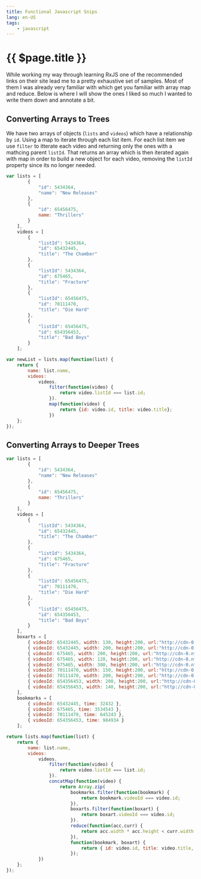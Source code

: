 ```yaml
---
title: Functional Javascript Snips
lang: en-US
tags:
	- javascript
---
```


# {{ $page.title }}

While working my way through learning RxJS one of the recommended links on their site lead me to a pretty exhaustive set of samples.  Most of them I was already very familiar with which get you familiar with array map and reduce.  Below is where I will show the ones I liked so much I wanted to write them down and annotate a bit.

## Converting Arrays to Trees

We have two arrays of objects (`lists` and `videos`) which have a relationship by `id`.  Using a map to iterate through each list item.  For each list item we use `filter` to itterate each video and returning only the ones with a mathcing parent `listId`.  That returns an array which is then iterated again with map in order to build a new object for each video, removing the `listId` property since its no longer needed.

```javascript
var lists = [
		{
			"id": 5434364,
			"name": "New Releases"
		},
		{
			"id": 65456475,
			name: "Thrillers"
		}
	],
	videos = [
		{
			"listId": 5434364,
			"id": 65432445,
			"title": "The Chamber"
		},
		{
			"listId": 5434364,
			"id": 675465,
			"title": "Fracture"
		},
		{
			"listId": 65456475,
			"id": 70111470,
			"title": "Die Hard"
		},
		{
			"listId": 65456475,
			"id": 654356453,
			"title": "Bad Boys"
		}
	];

var newList = lists.map(function(list) {
	return {
		name: list.name,
		videos:
			videos.
				filter(function(video) {
					return video.listId === list.id;
				}).
				map(function(video) {
					return {id: video.id, title: video.title};
				})
	};
});
```
## Converting Arrays to Deeper Trees

```javascript
var lists = [
		{
			"id": 5434364,
			"name": "New Releases"
		},
		{
			"id": 65456475,
			name: "Thrillers"
		}
	],
	videos = [
		{
			"listId": 5434364,
			"id": 65432445,
			"title": "The Chamber"
		},
		{
			"listId": 5434364,
			"id": 675465,
			"title": "Fracture"
		},
		{
			"listId": 65456475,
			"id": 70111470,
			"title": "Die Hard"
		},
		{
			"listId": 65456475,
			"id": 654356453,
			"title": "Bad Boys"
		}
	],
	boxarts = [
		{ videoId: 65432445, width: 130, height:200, url:"http://cdn-0.nflximg.com/images/2891/TheChamber130.jpg" },
		{ videoId: 65432445, width: 200, height:200, url:"http://cdn-0.nflximg.com/images/2891/TheChamber200.jpg" },
		{ videoId: 675465, width: 200, height:200, url:"http://cdn-0.nflximg.com/images/2891/Fracture200.jpg" },
		{ videoId: 675465, width: 120, height:200, url:"http://cdn-0.nflximg.com/images/2891/Fracture120.jpg" },
		{ videoId: 675465, width: 300, height:200, url:"http://cdn-0.nflximg.com/images/2891/Fracture300.jpg" },
		{ videoId: 70111470, width: 150, height:200, url:"http://cdn-0.nflximg.com/images/2891/DieHard150.jpg" },
		{ videoId: 70111470, width: 200, height:200, url:"http://cdn-0.nflximg.com/images/2891/DieHard200.jpg" },
		{ videoId: 654356453, width: 200, height:200, url:"http://cdn-0.nflximg.com/images/2891/BadBoys200.jpg" },
		{ videoId: 654356453, width: 140, height:200, url:"http://cdn-0.nflximg.com/images/2891/BadBoys140.jpg" }
	],
	bookmarks = [
		{ videoId: 65432445, time: 32432 },
		{ videoId: 675465, time: 3534543 },
		{ videoId: 70111470, time: 645243 },
		{ videoId: 654356453, time: 984934 }
	];

return lists.map(function(list) {
	return {
		name: list.name,
		videos:
			videos.
				filter(function(video) {
					return video.listId === list.id;
				}).
				concatMap(function(video) {
					return Array.zip(
						bookmarks.filter(function(bookmark) {
							return bookmark.videoId === video.id;
						}),
						boxarts.filter(function(boxart) {
							return boxart.videoId === video.id;
						}).
						reduce(function(acc,curr) {
							return acc.width * acc.height < curr.width * curr.height ? acc : curr;
						}),
						function(bookmark, boxart) {
							return { id: video.id, title: video.title, time: bookmark.time, boxart: boxart.url };
						});
			})
	};
});
```
